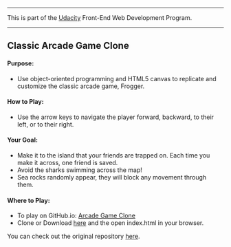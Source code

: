---
This is part of the [Udacity](https://www.udacity.com/course/front-end-web-developer-nanodegree--nd001) Front-End Web Development Program.


----------

<h2>Classic Arcade Game Clone
<h4>Purpose:</h4>

 - Use object-oriented programming and HTML5 canvas to replicate and customize the classic arcade game, Frogger.

<h4>How to Play:</h4>

 - Use the arrow keys to navigate the player forward, backward, to their left, or to their right. 
 
 <h4>Your Goal:</h4>

 - Make it to the island that your friends are trapped on. Each time you make it across, one friend is saved.
 - Avoid the sharks swimming across the map!
 - Sea rocks randomly appear, they will block any movement through them.
 
 <h4>Where to Play:</h4>
 
 - To play on GitHub.io: [Arcade Game Clone](https://gabe-ng.github.io/Classic-Arcade-Game-Clone/)
 - Clone or Download [here](https://github.com/gabe-ng/Classic-Arcade-Game-Clone) and the open index.html in your browser.
 
 You can check out the original repository [here](https://github.com/richardkalehoff/udacity-project-arcade-game).

